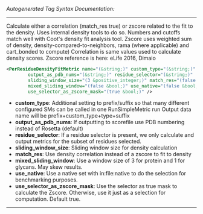 <!-- THIS IS AN AUTOGENERATED FILE: Don't edit it directly, instead change the schema definition in the code itself. -->

_Autogenerated Tag Syntax Documentation:_

---
Calculate either a correlation (match_res true) or zscore related to the fit to the density.  Uses internal density tools to do so.  Numbers and cutoffs match well with Coot's density fit analysis tool. Zscore uses weighted sum of density, density-compared-to-neighbors, rama (where applicable) and cart_bonded to compute)  Correlation is same values used to calculate density scores.  Zscore reference is here: eLife 2016, Dimaio

```xml
<PerResidueDensityFitMetric name="(&string;)" custom_type="(&string;)"
        output_as_pdb_nums="(&string;)" residue_selector="(&string;)"
        sliding_window_size="(3 &positive_integer;)" match_res="(false &bool;)"
        mixed_sliding_window="(false &bool;)" use_native="(false &bool;)"
        use_selector_as_zscore_mask="(true &bool;)" />
```

-   **custom_type**: Additional setting to prefix/suffix so that many different configured SMs can be called in one RunSimpleMetric run
  Output data name will be prefix+custom_type+type+suffix
-   **output_as_pdb_nums**: If outputting to scorefile use PDB numbering instead of Rosetta (default)
-   **residue_selector**: If a residue selector is present, we only calculate and output metrics for the subset of residues selected.
-   **sliding_window_size**: Sliding window size for density calculation
-   **match_res**: Use density correlation instead of a zscore to fit to density
-   **mixed_sliding_window**: Use a window size of 3 for protein and 1 for glycans.  May skew results.
-   **use_native**: Use a native set with in:file:native to do the selection for benchmarking purposes.
-   **use_selector_as_zscore_mask**: Use the selector as true mask to calculate the Zscore.  Otherwise, use it just as a selection for computation.  Default true.

---

